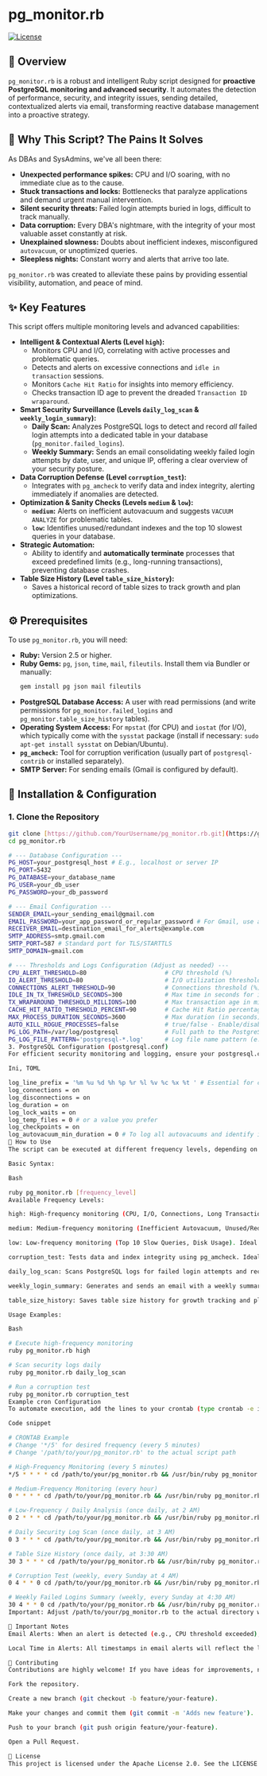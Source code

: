 # pg_monitor.rb

[![License](https://img.shields.io/badge/License-Apache_2.0-blue.svg)](https://opensource.org/licenses/Apache-2.0)

## 🚀 Overview

`pg_monitor.rb` is a robust and intelligent Ruby script designed for **proactive PostgreSQL monitoring and advanced security**. It automates the detection of performance, security, and integrity issues, sending detailed, contextualized alerts via email, transforming reactive database management into a proactive strategy.

## 🤔 Why This Script? The Pains It Solves

As DBAs and SysAdmins, we've all been there:
* **Unexpected performance spikes:** CPU and I/O soaring, with no immediate clue as to the cause.
* **Stuck transactions and locks:** Bottlenecks that paralyze applications and demand urgent manual intervention.
* **Silent security threats:** Failed login attempts buried in logs, difficult to track manually.
* **Data corruption:** Every DBA's nightmare, with the integrity of your most valuable asset constantly at risk.
* **Unexplained slowness:** Doubts about inefficient indexes, misconfigured `autovacuum`, or unoptimized queries.
* **Sleepless nights:** Constant worry and alerts that arrive too late.

`pg_monitor.rb` was created to alleviate these pains by providing essential visibility, automation, and peace of mind.

## ✨ Key Features

This script offers multiple monitoring levels and advanced capabilities:

* **Intelligent & Contextual Alerts (Level `high`):**
    * Monitors CPU and I/O, correlating with active processes and problematic queries.
    * Detects and alerts on excessive connections and `idle in transaction` sessions.
    * Monitors `Cache Hit Ratio` for insights into memory efficiency.
    * Checks transaction ID age to prevent the dreaded `Transaction ID wraparound`.
* **Smart Security Surveillance (Levels `daily_log_scan` & `weekly_login_summary`):**
    * **Daily Scan:** Analyzes PostgreSQL logs to detect and record *all* failed login attempts into a dedicated table in your database (`pg_monitor.failed_logins`).
    * **Weekly Summary:** Sends an email consolidating weekly failed login attempts by date, user, and unique IP, offering a clear overview of your security posture.
* **Data Corruption Defense (Level `corruption_test`):**
    * Integrates with `pg_amcheck` to verify data and index integrity, alerting immediately if anomalies are detected.
* **Optimization & Sanity Checks (Levels `medium` & `low`):**
    * **`medium`:** Alerts on inefficient autovacuum and suggests `VACUUM ANALYZE` for problematic tables.
    * **`low`:** Identifies unused/redundant indexes and the top 10 slowest queries in your database.
* **Strategic Automation:**
    * Ability to identify and **automatically terminate** processes that exceed predefined limits (e.g., long-running transactions), preventing database crashes.
* **Table Size History (Level `table_size_history`):**
    * Saves a historical record of table sizes to track growth and plan optimizations.

## ⚙️ Prerequisites

To use `pg_monitor.rb`, you will need:

* **Ruby:** Version 2.5 or higher.
* **Ruby Gems:** `pg`, `json`, `time`, `mail`, `fileutils`. Install them via Bundler or manually:
    ```bash
    gem install pg json mail fileutils
    ```
* **PostgreSQL Database Access:** A user with read permissions (and write permissions for `pg_monitor.failed_logins` and `pg_monitor.table_size_history` tables).
* **Operating System Access:** For `mpstat` (for CPU) and `iostat` (for I/O), which typically come with the `sysstat` package (install if necessary: `sudo apt-get install sysstat` on Debian/Ubuntu).
* **`pg_amcheck`:** Tool for corruption verification (usually part of `postgresql-contrib` or installed separately).
* **SMTP Server:** For sending emails (Gmail is configured by default).

## 🚀 Installation & Configuration

### 1. Clone the Repository

```bash
git clone [https://github.com/YourUsername/pg_monitor.rb.git](https://github.com/YourUsername/pg_monitor.rb.git) # Change 'YourUsername' to your actual GitHub username
cd pg_monitor.rb

# --- Database Configuration ---
PG_HOST=your_postgresql_host # E.g., localhost or server IP
PG_PORT=5432
PG_DATABASE=your_database_name
PG_USER=your_db_user
PG_PASSWORD=your_db_password

# --- Email Configuration ---
SENDER_EMAIL=your_sending_email@gmail.com
EMAIL_PASSWORD=your_app_password_or_regular_password # For Gmail, use an App Password
RECEIVER_EMAIL=destination_email_for_alerts@example.com
SMTP_ADDRESS=smtp.gmail.com
SMTP_PORT=587 # Standard port for TLS/STARTTLS
SMTP_DOMAIN=gmail.com

# --- Thresholds and Logs Configuration (Adjust as needed) ---
CPU_ALERT_THRESHOLD=80                      # CPU threshold (%)
IO_ALERT_THRESHOLD=80                       # I/O utilization threshold (%)
CONNECTIONS_ALERT_THRESHOLD=90              # Connections threshold (%)
IDLE_IN_TX_THRESHOLD_SECONDS=300            # Max time in seconds for idle in transaction queries
TX_WRAPAROUND_THRESHOLD_MILLIONS=100        # Max transaction age in millions before alerting
CACHE_HIT_RATIO_THRESHOLD_PERCENT=90        # Cache Hit Ratio percentage below which an alert will be generated
MAX_PROCESS_DURATION_SECONDS=3600           # Max duration (in seconds) a process can run before being considered for auto-kill (if enabled)
AUTO_KILL_ROGUE_PROCESSES=false             # true/false - Enable/disable automatic killing of rogue processes
PG_LOG_PATH=/var/log/postgresql             # Full path to the PostgreSQL log directory
PG_LOG_FILE_PATTERN='postgresql-*.log'      # Log file name pattern (e.g., 'postgresql-*.log' for rotated logs)
3. PostgreSQL Configuration (postgresql.conf)
For efficient security monitoring and logging, ensure your postgresql.conf has the following settings (restart PostgreSQL after making changes):

Ini, TOML

log_line_prefix = '%m %u %d %h %p %r %l %v %c %x %t ' # Essential for capturing necessary information in logs
log_connections = on
log_disconnections = on
log_duration = on
log_lock_waits = on
log_temp_files = 0 # or a value you prefer
log_checkpoints = on
log_autovacuum_min_duration = 0 # To log all autovacuums and identify inefficiencies
🏃 How to Use
The script can be executed at different frequency levels, depending on the type of monitoring you require.

Basic Syntax:

Bash

ruby pg_monitor.rb [frequency_level]
Available Frequency Levels:

high: High-frequency monitoring (CPU, I/O, Connections, Long Transactions, Cache Hit Ratio, Transaction ID Wraparound). Ideal for execution every 1-5 minutes.

medium: Medium-frequency monitoring (Inefficient Autovacuum, Unused/Redundant Indexes). Ideal for hourly execution.

low: Low-frequency monitoring (Top 10 Slow Queries, Disk Usage). Ideal for daily execution.

corruption_test: Tests data and index integrity using pg_amcheck. Ideal for weekly execution.

daily_log_scan: Scans PostgreSQL logs for failed login attempts and records them. Ideal for daily execution (after log rotation).

weekly_login_summary: Generates and sends an email with a weekly summary of failed login attempts. Ideal for weekly execution.

table_size_history: Saves table size history for growth tracking and planning. Ideal for daily execution.

Usage Examples:

Bash

# Execute high-frequency monitoring
ruby pg_monitor.rb high

# Scan security logs daily
ruby pg_monitor.rb daily_log_scan

# Run a corruption test
ruby pg_monitor.rb corruption_test
Example cron Configuration
To automate execution, add the lines to your crontab (type crontab -e in the terminal). Ensure the path to the script is correct and that environment variables are loaded if you are using them via a .env file or directly.

Code snippet

# CRONTAB Example
# Change '*/5' for desired frequency (every 5 minutes)
# Change '/path/to/your/pg_monitor.rb' to the actual script path

# High-Frequency Monitoring (every 5 minutes)
*/5 * * * * cd /path/to/your/pg_monitor.rb && /usr/bin/ruby pg_monitor.rb high >> /var/log/pg_monitor_high.log 2>&1

# Medium-Frequency Monitoring (every hour)
0 * * * * cd /path/to/your/pg_monitor.rb && /usr/bin/ruby pg_monitor.rb medium >> /var/log/pg_monitor_medium.log 2>&1

# Low-Frequency / Daily Analysis (once daily, at 2 AM)
0 2 * * * cd /path/to/your/pg_monitor.rb && /usr/bin/ruby pg_monitor.rb low >> /var/log/pg_monitor_low.log 2>&1

# Daily Security Log Scan (once daily, at 3 AM)
0 3 * * * cd /path/to/your/pg_monitor.rb && /usr/bin/ruby pg_monitor.rb daily_log_scan >> /var/log/pg_monitor_log_scan.log 2>&1

# Table Size History (once daily, at 3:30 AM)
30 3 * * * cd /path/to/your/pg_monitor.rb && /usr/bin/ruby pg_monitor.rb table_size_history >> /var/log/pg_monitor_table_size.log 2>&1

# Corruption Test (weekly, every Sunday at 4 AM)
0 4 * * 0 cd /path/to/your/pg_monitor.rb && /usr/bin/ruby pg_monitor.rb corruption_test >> /var/log/pg_monitor_corruption.log 2>&1

# Weekly Failed Logins Summary (weekly, every Sunday at 4:30 AM)
30 4 * * 0 cd /path/to/your/pg_monitor.rb && /usr/bin/ruby pg_monitor.rb weekly_login_summary >> /var/log/pg_monitor_weekly_summary.log 2>&1
Important: Adjust /path/to/your/pg_monitor.rb to the actual directory where your script is located. Ensure the cron user has the necessary permissions and that environment variables (if used) are loaded within the cron environment.

🚨 Important Notes
Email Alerts: When an alert is detected (e.g., CPU threshold exceeded), an email will be sent to the RECEIVER_EMAIL.

Local Time in Alerts: All timestamps in email alerts will reflect the local time of the server executing the script (e.g., "Monitoramento HIGH em 06/07/2025 13:57:05 (Goiânia, GO, Brasil) detectou os seguintes problemas/informações:").

🤝 Contributing
Contributions are highly welcome! If you have ideas for improvements, new features, or find any bugs, feel free to:

Fork the repository.

Create a new branch (git checkout -b feature/your-feature).

Make your changes and commit them (git commit -m 'Adds new feature').

Push to your branch (git push origin feature/your-feature).

Open a Pull Request.

📄 License
This project is licensed under the Apache License 2.0. See the LICENSE file for more details.
